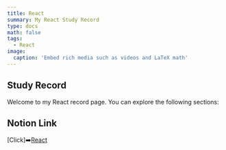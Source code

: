 ```yaml
---
title: React
summary: My React Study Record
type: docs
math: false
tags:
  - React
image:
  caption: 'Embed rich media such as videos and LaTeX math'
---
```


## Study Record

Welcome to my React record page. You can explore the following sections:

## Notion Link
[Click]➡️[React](https://www.notion.so/React-fce12484bf5e45bd9b3289c016507c48?pvs=4)